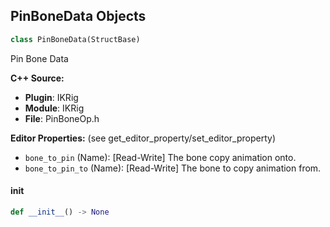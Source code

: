 ## PinBoneData Objects

```python
class PinBoneData(StructBase)
```

Pin Bone Data

**C++ Source:**

- **Plugin**: IKRig
- **Module**: IKRig
- **File**: PinBoneOp.h

**Editor Properties:** (see get_editor_property/set_editor_property)

- ``bone_to_pin`` (Name):  [Read-Write] The bone copy animation onto.
- ``bone_to_pin_to`` (Name):  [Read-Write] The bone to copy animation from.

<a id="unreal.PinBoneData.__init__"></a>

#### __init__

```python
def __init__() -> None
```

<a id="unreal.AnimNode_IKRig"></a>